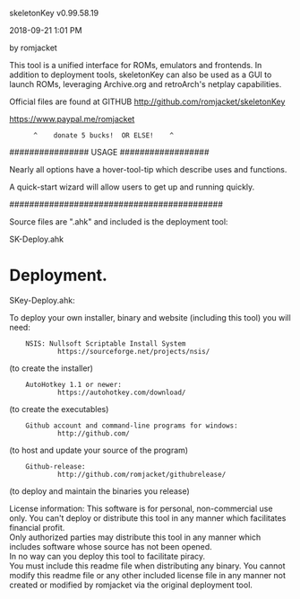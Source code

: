 skeletonKey v0.99.58.19

 2018-09-21 1:01 PM
 
by romjacket 

This tool is a unified interface for ROMs, emulators and frontends.
In addition to deployment tools, skeletonKey can also be used as a GUI to launch
ROMs, leveraging Archive.org and retroArch's netplay capabilities.

Official files are found at GITHUB
http://github.com/romjacket/skeletonKey


https://www.paypal.me/romjacket

          ^    donate 5 bucks!  OR ELSE!    ^
  


################  USAGE  ##################

Nearly all options have a hover-tool-tip which describe uses and functions.

A quick-start wizard will allow users to get up and running quickly.

###########################################

Source files are ".ahk" and included is the deployment tool:

SK-Deploy.ahk

# Deployment.

SKey-Deploy.ahk:  

To deploy your own installer, binary and website (including this tool) you will need:

		NSIS: Nullsoft Scriptable Install System
				https://sourceforge.net/projects/nsis/
(to create the installer)

		AutoHotkey 1.1 or newer:
				https://autohotkey.com/download/
(to create the executables)
				
		Github account and command-line programs for windows:
				http://github.com/
(to host and update your source of the program)
		
		Github-release:
				http://github.com/romjacket/githubrelease/
				
(to deploy and maintain the binaries you release)

License information:
This software is for personal, non-commercial use only.
You can't deploy or distribute this tool in any manner which facilitates financial profit.  
Only authorized parties may distribute this tool in any manner which includes software whose source has not been opened.  
In no way can you deploy this tool to facilitate piracy.  
You must include this readme file when distributing any binary.
You cannot modify this readme file or any other included license file in any manner not created or modified by romjacket via the original deployment tool.
